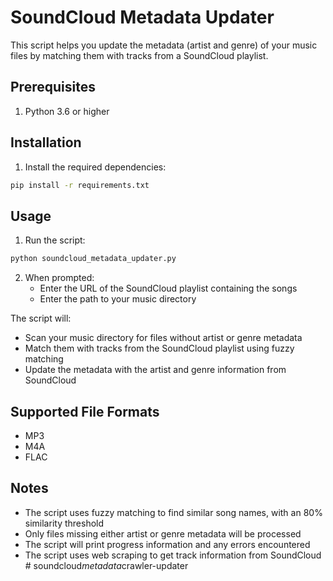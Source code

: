# SoundCloud Metadata Updater

This script helps you update the metadata (artist and genre) of your music files by matching them with tracks from a SoundCloud playlist.

## Prerequisites

1. Python 3.6 or higher

## Installation

1. Install the required dependencies:
```bash
pip install -r requirements.txt
```

## Usage

1. Run the script:
```bash
python soundcloud_metadata_updater.py
```

2. When prompted:
   - Enter the URL of the SoundCloud playlist containing the songs
   - Enter the path to your music directory

The script will:
- Scan your music directory for files without artist or genre metadata
- Match them with tracks from the SoundCloud playlist using fuzzy matching
- Update the metadata with the artist and genre information from SoundCloud

## Supported File Formats
- MP3
- M4A
- FLAC

## Notes
- The script uses fuzzy matching to find similar song names, with an 80% similarity threshold
- Only files missing either artist or genre metadata will be processed
- The script will print progress information and any errors encountered
- The script uses web scraping to get track information from SoundCloud #   s o u n d c l o u d _ m e t a d a t a _ c r a w l e r - u p d a t e r  
 